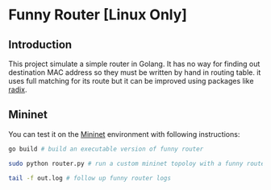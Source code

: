 # Funny Router [Linux Only]
## Introduction

This project simulate a simple router in Golang. It has no way for finding out destination MAC address so they must be written by hand in routing table.
it uses full matching for its route but it can be improved using packages like [radix](https://github.com/armon/go-radix).

## Mininet
You can test it on the [Mininet](http://mininet.org/) environment with following instructions:

```sh
go build # build an executable version of funny router
```

```sh
sudo python router.py # run a custom mininet topoloy with a funny router in background
```

```sh
tail -f out.log # follow up funny router logs
```
